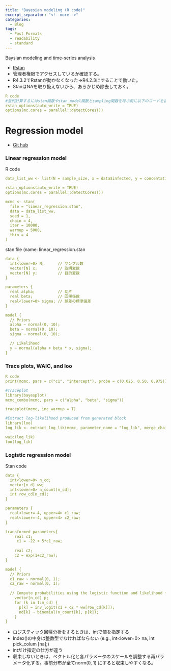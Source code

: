 ```yaml
---
title: "Bayesian modeling (R code)"
excerpt_separator: "<!--more-->"
categories:
  - Blog
tags:
  - Post Formats
  - readability
  - standard
---
```

Baysian modeling and time-series analysis
- [Rstan](https://mc-stan.org/docs/2_19/stan-users-guide/index.html)
- 管理者権限でアクセスしているか確認する。 
- R4.3.2でRstanが動かなくなった→R4.2.3にすることで動いた。  
- StanはNAを取り扱えないから、あらかじめ除去しておく。  


```yaml
R code
#並列計算するにはstan関数やstan_model関数とsampling関数を呼ぶ前に以下のコードを書く
rstan_options(auto_write = TRUE)
options(mc.cores = parallel::detectCores())
```

# Regression model
- [Git hub](https://github.com/Hiroki-Ando1998/R/blob/main/Generalized%20linear%20model/2_E_Outlinear_ROC%20curve)

### Linear regression model
R code
```yaml
data_list_ww <- list(N = sample_size, x = data$infected, y = concentation)

rstan_options(auto_write = TRUE)
options(mc.cores = parallel::detectCores())

mcmc <- stan(
  file = "linear_regression.stan", 
  data = data_list_ww,
  seed = 1,
  chain = 4,
  iter = 10000,
  warmup = 5000,
  thin = 4
)
```

stan file (name: linear_regression.stan
```yaml
data {
  int<lower=0> N;      // サンプル数
  vector[N] x;         // 説明変数
  vector[N] y;         // 目的変数
}

parameters {
  real alpha;          // 切片
  real beta;           // 回帰係数
  real<lower=0> sigma; // 誤差の標準偏差
}

model {
  // Priors
  alpha ~ normal(0, 10);
  beta ~ normal(0, 10);
  sigma ~ normal(0, 10);

  // Likelihood
  y ~ normal(alpha + beta * x, sigma);
}
```

### Trace plots, WAIC, and loo
```yaml
R code
print(mcmc, pars = c("c1", "intercept"), probe = c(0.025, 0.50, 0.975))

#Traceplot
library(bayesplot)
mcmc_combo(mcmc, pars = c("alpha", "beta", "sigma"))

traceplot(mcmc, inc_warmup = T)

#Extract log-likelihood produced from generated block
library(loo)
log_lik <- extract_log_lik(mcmc, parameter_name = "log_lik", merge_chains = TRUE)

waic(log_lik)
loo(log_lik)
```




### Logistic regression model
Stan code
```yaml
data {
  int<lower=0> n_cd;
  vector[n_d] ww;
  int<lower=0> n_count[n_cd];
  int row_cd[n_cd];
}

parameters {
  real<lower=-4, upper=4> c1_raw;
  real<lower=-4, upper=4> c2_raw;
}

transformed parameters{
    real c1;
     c1 = -22 + 5*c1_raw;
  
    real c2;
    c2 = exp(1+c2_raw);
}

model {
  // Priors
  c1_raw ~ normal(0, 1);
  c2_raw ~ normal(0, 1);
  
  // Compute probabilities using the logistic function and likelihood for Bernoulli observations
    vector[n_cd] p;
    for (k in 1:n_cd) {
      p[k] = inv_logit(c1 + c2 * ww[row_cd[k]]);
      nd[k] ~ binomial(n_count[k], p[k]); 
    } 
}
```
- ロジスティック回帰分析をするときは、intで値を指定する
- Index()の中身は整数型でなければならない (e.g., int<lower=0> na, int pick_colum [na];)
- intだけ指定の仕方が違う
- 収束しないときは、ベクトル化と各パラメータのスケールを調整する再パラメータ化する。事前分布が全てnorm(0, 1) にすると収束しやすくなる。

